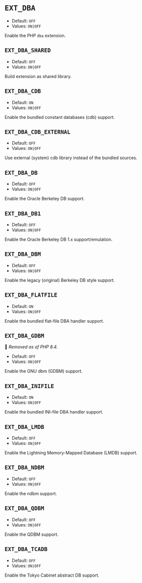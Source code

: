 # `EXT_DBA`

* Default: `OFF`
* Values: `ON|OFF`

Enable the PHP `dba` extension.

## `EXT_DBA_SHARED`

* Default: `OFF`
* Values: `ON|OFF`

Build extension as shared library.

## `EXT_DBA_CDB`

* Default: `ON`
* Values: `ON|OFF`

Enable the bundled constant databases (cdb) support.

## `EXT_DBA_CDB_EXTERNAL`

* Default: `OFF`
* Values: `ON|OFF`

Use external (system) cdb library instead of the bundled sources.

## `EXT_DBA_DB`

* Default: `OFF`
* Values: `ON|OFF`

Enable the Oracle Berkeley DB support.

## `EXT_DBA_DB1`

* Default: `OFF`
* Values: `ON|OFF`

Enable the Oracle Berkeley DB 1.x support/emulation.

## `EXT_DBA_DBM`

* Default: `OFF`
* Values: `ON|OFF`

Enable the legacy (original) Berkeley DB style support.

## `EXT_DBA_FLATFILE`

* Default: `ON`
* Values: `ON|OFF`

Enable the bundled flat-file DBA handler support.

## `EXT_DBA_GDBM`

:red_circle: *Removed as of PHP 8.4.*

* Default: `OFF`
* Values: `ON|OFF`

Enable the GNU dbm (GDBM) support.

## `EXT_DBA_INIFILE`

* Default: `ON`
* Values: `ON|OFF`

Enable the bundled INI-file DBA handler support.

## `EXT_DBA_LMDB`

* Default: `OFF`
* Values: `ON|OFF`

Enable the Lightning Memory-Mapped Database (LMDB) support.

## `EXT_DBA_NDBM`

* Default: `OFF`
* Values: `ON|OFF`

Enable the ndbm support.

## `EXT_DBA_QDBM`

* Default: `OFF`
* Values: `ON|OFF`

Enable the QDBM support.

## `EXT_DBA_TCADB`

* Default: `OFF`
* Values: `ON|OFF`

Enable the Tokyo Cabinet abstract DB support.
